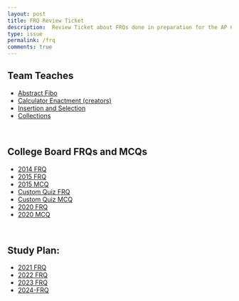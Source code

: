 ```yaml
---
layout: post
title: FRQ Review Ticket
description:  Review Ticket about FRQs done in preparation for the AP CSA exam
type: issue
permalink: /frq
comments: true
---
```


## Team Teaches
- [Abstract Fibo](https://dino596.github.io/arthur_2025/frq/abstract_fibo)
- [Calculator Enactment (creators)](https://nighthawkcoders.github.io/portfolio_2025/2025/03/17/calculatorlesson_IPYNB_2_.html)
- [Insertion and Selection](https://dino596.github.io/arthur_2025/frq/sorting1)
- [Collections](https://dino596.github.io/arthur_2025/frq/collections)
<br>

## College Board FRQs and MCQs
- [2014 FRQ](https://dino596.github.io/arthur_2025/2014)
- [2015 FRQ](https://dino596.github.io/arthur_2025/2015)
- [2015 MCQ](https://dino596.github.io/arthur_2025/mcq)
- [Custom Quiz FRQ](https://dino596.github.io/arthur_2025/custom/frq)
- [Custom Quiz MCQ](https://dino596.github.io/arthur_2025/custom/mcq)
- [2020 FRQ](https://dino596.github.io/arthur_2025/2020/frq)
- [2020 MCQ](https://dino596.github.io/arthur_2025/2020/mcq)
<br>

## Study Plan:
- [2021 FRQ](https://apcentral.collegeboard.org/media/pdf/ap21-frq-computer-science-a.pdf)
- [2022 FRQ](https://apcentral.collegeboard.org/media/pdf/ap22-frq-computer-science-a.pdf)
- [2023 FRQ](https://apcentral.collegeboard.org/media/pdf/ap23-frq-comp-sci-a.pdf)
- [2024-FRQ](https://apcentral.collegeboard.org/media/pdf/ap24-frq-comp-sci-a.pdf)